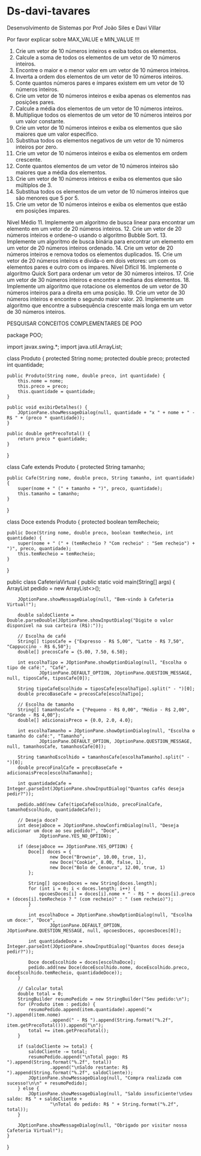 # Ds-davi-tavares
Desenvolvimento de Sistemas por Prof João Siles e Davi Villar

Por favor explicar sobre MAX_VALUE e MIN_VALUE !!!


1.	Crie um vetor de 10 números inteiros e exiba todos os elementos.
2.	Calcule a soma de todos os elementos de um vetor de 10 números inteiros.
3.	Encontre o maior e o menor valor em um vetor de 10 números inteiros.
4.	Inverta a ordem dos elementos de um vetor de 10 números inteiros.
5.	Conte quantos números pares e ímpares existem em um vetor de 10 números inteiros.
6.	Crie um vetor de 10 números inteiros e exiba apenas os elementos nas posições pares.
7.	Calcule a média dos elementos de um vetor de 10 números inteiros.
8.	Multiplique todos os elementos de um vetor de 10 números inteiros por um valor constante.
9.	Crie um vetor de 10 números inteiros e exiba os elementos que são maiores que um valor específico.
10.	Substitua todos os elementos negativos de um vetor de 10 números inteiros por zero.
11.	Crie um vetor de 10 números inteiros e exiba os elementos em ordem crescente.
12.	Conte quantos elementos de um vetor de 10 números inteiros são maiores que a média dos elementos.
13.	Crie um vetor de 10 números inteiros e exiba os elementos que são múltiplos de 3.
14.	Substitua todos os elementos de um vetor de 10 números inteiros que são menores que 5 por 5.
15.	Crie um vetor de 10 números inteiros e exiba os elementos que estão em posições ímpares.

Nível Médio
11.	Implemente um algoritmo de busca linear para encontrar um elemento em um vetor de 20 números inteiros.
12.	Crie um vetor de 20 números inteiros e ordene-o usando o algoritmo Bubble Sort.
13.	Implemente um algoritmo de busca binária para encontrar um elemento em um vetor de 20 números inteiros ordenado.
14.	Crie um vetor de 20 números inteiros e remova todos os elementos duplicados.
15.	Crie um vetor de 20 números inteiros e divida-o em dois vetores: um com os elementos pares e outro com os ímpares.
Nível Difícil
16.	Implemente o algoritmo Quick Sort para ordenar um vetor de 30 números inteiros.
17.	Crie um vetor de 30 números inteiros e encontre a mediana dos elementos.
18.	Implemente um algoritmo que rotacione os elementos de um vetor de 30 números inteiros para a direita em uma posição.
19.	Crie um vetor de 30 números inteiros e encontre o segundo maior valor.
20.	Implemente um algoritmo que encontre a subsequência crescente mais longa em um vetor de 30 números inteiros.

PESQUISAR CONCEITOS COMPLEMENTARES DE POO


package POO;

import javax.swing.*;
import java.util.ArrayList;

class Produto {
    protected String nome;
    protected double preco;
    protected int quantidade;

    public Produto(String nome, double preco, int quantidade) {
        this.nome = nome;
        this.preco = preco;
        this.quantidade = quantidade;
    }

    public void exibirDetalhes() {
        JOptionPane.showMessageDialog(null, quantidade + "x " + nome + " - R$ " + (preco * quantidade));
    }

    public double getPrecoTotal() {
        return preco * quantidade;
    }
}

class Cafe extends Produto {
    protected String tamanho;

    public Cafe(String nome, double preco, String tamanho, int quantidade) {
        super(nome + " (" + tamanho + ")", preco, quantidade);
        this.tamanho = tamanho;
    }
}

class Doce extends Produto {
    protected boolean temRecheio;

    public Doce(String nome, double preco, boolean temRecheio, int quantidade) {
        super(nome + " (" + (temRecheio ? "Com recheio" : "Sem recheio") + ")", preco, quantidade);
        this.temRecheio = temRecheio;
    }
}

public class CafeteriaVirtual {
    public static void main(String[] args) {
        ArrayList<Produto> pedido = new ArrayList<>();

        JOptionPane.showMessageDialog(null, "Bem-vindo à Cafeteria Virtual!");

        double saldoCliente = Double.parseDouble(JOptionPane.showInputDialog("Digite o valor disponível na sua carteira (R$):"));

        // Escolha de café
        String[] tiposCafe = {"Expresso - R$ 5,00", "Latte - R$ 7,50", "Cappuccino - R$ 6,50"};
        double[] precosCafe = {5.00, 7.50, 6.50};

        int escolhaTipo = JOptionPane.showOptionDialog(null, "Escolha o tipo de café:", "Café",
                JOptionPane.DEFAULT_OPTION, JOptionPane.QUESTION_MESSAGE, null, tiposCafe, tiposCafe[0]);

        String tipoCafeEscolhido = tiposCafe[escolhaTipo].split(" - ")[0];
        double precoBaseCafe = precosCafe[escolhaTipo];

        // Escolha de tamanho
        String[] tamanhosCafe = {"Pequeno - R$ 0,00", "Médio - R$ 2,00", "Grande - R$ 4,00"};
        double[] adicionaisPreco = {0.0, 2.0, 4.0};

        int escolhaTamanho = JOptionPane.showOptionDialog(null, "Escolha o tamanho do café:", "Tamanho",
                JOptionPane.DEFAULT_OPTION, JOptionPane.QUESTION_MESSAGE, null, tamanhosCafe, tamanhosCafe[0]);

        String tamanhoEscolhido = tamanhosCafe[escolhaTamanho].split(" - ")[0];
        double precoFinalCafe = precoBaseCafe + adicionaisPreco[escolhaTamanho];

        int quantidadeCafe = Integer.parseInt(JOptionPane.showInputDialog("Quantos cafés deseja pedir?"));

        pedido.add(new Cafe(tipoCafeEscolhido, precoFinalCafe, tamanhoEscolhido, quantidadeCafe));

        // Deseja doce?
        int desejaDoce = JOptionPane.showConfirmDialog(null, "Deseja adicionar um doce ao seu pedido?", "Doce",
                JOptionPane.YES_NO_OPTION);

        if (desejaDoce == JOptionPane.YES_OPTION) {
            Doce[] doces = {
                    new Doce("Brownie", 10.00, true, 1),
                    new Doce("Cookie", 8.00, false, 1),
                    new Doce("Bolo de Cenoura", 12.00, true, 1)
            };

            String[] opcoesDoces = new String[doces.length];
            for (int i = 0; i < doces.length; i++) {
                opcoesDoces[i] = doces[i].nome + " - R$ " + doces[i].preco + (doces[i].temRecheio ? " (com recheio)" : " (sem recheio)");
            }

            int escolhaDoce = JOptionPane.showOptionDialog(null, "Escolha um doce:", "Doce",
                    JOptionPane.DEFAULT_OPTION, JOptionPane.QUESTION_MESSAGE, null, opcoesDoces, opcoesDoces[0]);

            int quantidadeDoce = Integer.parseInt(JOptionPane.showInputDialog("Quantos doces deseja pedir?"));

            Doce doceEscolhido = doces[escolhaDoce];
            pedido.add(new Doce(doceEscolhido.nome, doceEscolhido.preco, doceEscolhido.temRecheio, quantidadeDoce));
        }

        // Calcular total
        double total = 0;
        StringBuilder resumoPedido = new StringBuilder("Seu pedido:\n");
        for (Produto item : pedido) {
            resumoPedido.append(item.quantidade).append("x ").append(item.nome)
                    .append(" - R$ ").append(String.format("%.2f", item.getPrecoTotal())).append("\n");
            total += item.getPrecoTotal();
        }

        if (saldoCliente >= total) {
            saldoCliente -= total;
            resumoPedido.append("\nTotal pago: R$ ").append(String.format("%.2f", total))
                    .append("\nSaldo restante: R$ ").append(String.format("%.2f", saldoCliente));
            JOptionPane.showMessageDialog(null, "Compra realizada com sucesso!\n\n" + resumoPedido);
        } else {
            JOptionPane.showMessageDialog(null, "Saldo insuficiente!\nSeu saldo: R$ " + saldoCliente +
                    "\nTotal do pedido: R$ " + String.format("%.2f", total));
        }

        JOptionPane.showMessageDialog(null, "Obrigado por visitar nossa Cafeteria Virtual!");
    }
}
